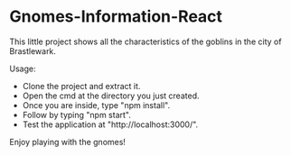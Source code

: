 ﻿# Gnomes-Information-React
This little project shows all the characteristics of the goblins in the city of Brastlewark.


Usage:

- Clone the project and extract it.
- Open the cmd at the directory you just created.
- Once you are inside, type "npm install".
- Follow by typing "npm start".
- Test the application at "http://localhost:3000/".

Enjoy playing with the gnomes!
